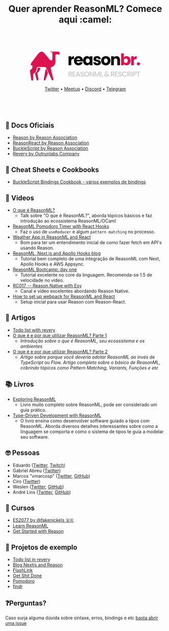 <h1 align="center"> Quer aprender ReasonML? Comece aqui :camel:</h1>
<div align="center">
<br />
<br />
<br />
 <p align="center">
    <img src="logo.svg" width="350" alt="ReasonBR Logo" />
  </p>
<p align="center">
 <a target="_blank" href="https://twitter.com/reasonmlbrasil">Twitter</a> • 
 <a target="_blank" href="https://confy.app/organization/reasonbr-7890">Meetup</a> •
 <a target="_blank" href="https://discord.com/invite/SSDMNYQ">Discord</a> •
 <a target="_blank" href="https://t.me/reasonmlbrasil">Telegram</a> 
</p>
<br />
<br />
<br />

</div>

## 📄 Docs Oficiais

- [Reason by Reason Association](https://reasonml.org/docs/manual/latest/introduction)
- [ReasonReact by Reason Association](https://reasonml.org/docs/reason-react/latest/introduction)
- [BuckleScript by Reason Association](https://reasonml.org/docs/reason-compiler/latest/introduction)
- [Revery by Outrunlabs Company](https://www.outrunlabs.com/revery/api/revery/)

## 📝 Cheat Sheets e Cookbooks

- [BuckleScript Bindings Cookbook - vários exemplos de bindings](https://github.com/yawaramin/bucklescript-bindings-cookbook)


## 🎥 Videos

- [O que é ReasonML?](https://www.youtube.com/watch?v=tNgyRo2fhwU)
	- Talk sobre "O que é ReasonML?", aborda tópicos básicos e faz introdução ao ecossistema ReasonML/OCaml
- [ReasonML Pomodoro Timer with React Hooks](https://www.youtube.com/watch?v=8ftCqZ2-7cQ)
	- Faz o uso de `useReducer` e algum `pattern matching` no processo.
- [Weather App in ReasonML and React](https://www.youtube.com/watch?v=H6X6AJZna98)
	- Bom para ter um entendimento inicial de como fazer fetch em API's usando Reason.
- [ReasonML, Next.js and Apollo Hooks blog](https://www.youtube.com/watch?v=ag4nUteMwkU&list=PLtDL321SUTJiC2BqrSUzoxozH138y4uhM&index=1)
	- Tutorial bem completo de uma integração de ReasonML com Next, Apollo Hooks e AWS Appsync.
- [ReasonML Bootcamp: day one](https://www.youtube.com/watch?v=F2rfxtoZpB0)
	- Tutorial excelente no core da linguagem. Recomenda-se 1.5 de velocidade no vídeo.
- [RC017 -- Reason Native with Esy](https://www.youtube.com/watch?v=gz7lfte8cIc)
	-  Canal e vídeo excelentes abordando Reason Native.
- [How to set up webpack for ReasonML and React](https://www.youtube.com/watch?v=0CMmML7Q6Ds)
	- Setup inicial para usar Reason com Reason-React.


## 📝 Artigos

- [Todo list with revery](https://dev.to/rjmurtagh/use-your-react-skills-to-build-a-true-native-application-with-reasonml-15ij)
- [O que é e por que utilizar ReasonML? Parte 1](https://blog.blumenaujs.org/o-que-e-e-por-que-utilizar-reasonml-parte-1)
 	- _Introdução sobre o que é ReasonML, seu ecossistema e os ambientes_
- [O que é e por que utilizar ReasonML? Parte 2](https://blog.blumenaujs.org/o-que-e-e-por-que-utilizar-reasonml-parte-2)
	- _Artigo sobre porque você deveria adotar ReasonML ao invés de TypeScript ou Flow. Artigo completo sobre o básico de ReasonML, cobrindo tópicos como Pattern Matching, Variants, Funções e etc_


## 📚 Livros

- [Exploring ReasonML](http://reasonmlhub.com/exploring-reasonml/toc.html)
	- Livro muito completo sobre ReasonML, pode ser considerado um guia prático.
- [Type-Driven Development with ReasonML](https://www.amazon.com/Learn-Type-Driven-Development-applications/dp/1788838017)
	- O livro ensina como desenvolver software guiado a tipos com ReasonML. Aborda diversos detalhes interessantes sobre como a linguagem se comporta e como o sistema de tipos te guia a modelar seu software.


## 🤓 Pessoas

- Eduardo ([Twitter](https://twitter.com/TheEduardoRFS), [Twitch](https://twitch.tv/eduardorfs))
- Gabriel Abreu ([Twitter](https://twitter.com/fakenickels))
- Marcos "vmarcosp" ([Twitter](https://twitter.com/vmaarcosp), [GitHub](https://github.com/vmarcosp))
- Ciro ([Twitter](https://twitter.com/cironunesdev))
- Weslen ([Twitter](https://twitter.com/theweslenng), [GitHub](https://github.com/weslenng))
- André Lins ([Twitter](https://twitter.com/andrelmlins), [GitHub](https://github.com/andrelmlins))

## 🚀 Cursos

- [ES2077 by @fakenickels 🇧🇷](https://es77.fakenickels.dev/)
- [Learn ReasonML](https://learnreasonml.com/)
- [Get Started with Reason](https://egghead.io/courses/get-started-with-reason)


## 🚧 Projetos de exemplo

- [Todo list in revery](https://github.com/enieber/revery-todo/)
- [Blog Nextjs and Reason](https://github.com/enieber/blog)
- [FlashLink](https://github.com/andrelmlins/flashlink)
- [Get Shit Done](https://github.com/cironunes/gsd)
- [Pomodoro](https://github.com/tkovs/pomodoro)
- [findr](https://github.com/vmarcosp/findr)

## ❓Perguntas? 

Caso surja alguma dúvida sobre sintaxe, erros, bindings e etc [basta abrir uma issue](https://github.com/reasonbrazil/comece-aqui/issues/new)

